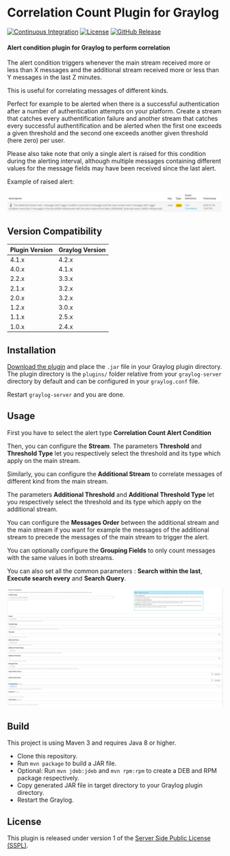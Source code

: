 # Correlation Count Plugin for Graylog

[![Continuous Integration](https://github.com/airbus-cyber/graylog-plugin-correlation-count/actions/workflows/ci.yml/badge.svg)](https://github.com/airbus-cyber/graylog-plugin-correlation-count/actions/workflows/ci.yml)
[![License](https://img.shields.io/badge/license-SSPL-green)](https://www.mongodb.com/licensing/server-side-public-license)
[![GitHub Release](https://img.shields.io/badge/release-v2.2.0-blue.svg)](https://github.com/airbus-cyber/graylog-plugin-correlation-count/releases)

#### Alert condition plugin for Graylog to perform correlation

The alert condition triggers whenever the main stream received more or less than X messages and the additional stream received more or less than Y messages in the last Z minutes.

This is useful for correlating messages of different kinds.

Perfect for example to be alerted when there is a successful authentication after a number of authentication attempts on your platform. Create a stream that catches every authentification failure and another stream that catches every successful authentification and be alerted when the first one exceeds a given threshold and the second one exceeds another given threshold (here zero) per user.

Please also take note that only a single alert is raised for this condition during the alerting interval, although multiple messages containing different values for the message fields may have been received since the last alert.

Example of raised alert:

![](https://raw.githubusercontent.com/airbus-cyber/graylog-plugin-correlation-count/master/images/alert.png)

## Version Compatibility

|  Plugin Version | Graylog Version |
| --------------- | --------------- |
| 4.1.x           | 4.2.x           |
| 4.0.x           | 4.1.x           |
| 2.2.x           | 3.3.x           |
| 2.1.x           | 3.2.x           |
| 2.0.x           | 3.2.x           |
| 1.2.x           | 3.0.x           |
| 1.1.x           | 2.5.x           |
| 1.0.x           | 2.4.x           |


## Installation

[Download the plugin](https://github.com/airbus-cyber/graylog-plugin-correlation-count/releases)
and place the `.jar` file in your Graylog plugin directory. The plugin directory
is the `plugins/` folder relative from your `graylog-server` directory by default
and can be configured in your `graylog.conf` file.

Restart `graylog-server` and you are done.

## Usage

First you have to select the alert type **Correlation Count Alert Condition**

Then, you can configure the **Stream**. The parameters **Threshold** and **Threshold Type** let you respectively select the threshold and its type which apply on the main stream.

Similarly, you can configure the **Additional Stream** to correlate messages of different kind from the main stream.

The parameters **Additional Threshold** and **Additional Threshold Type** let you respectively select the threshold and its type which apply on the additional stream.

You can configure the **Messages Order** between the additional stream and the main stream if you want for example the messages of the additional stream to precede the messages of the main stream to trigger the alert.

You can optionally configure the **Grouping Fields** to only count messages with the same values in both streams.

You can also set all the common parameters : **Search within the last**, **Execute search every** and **Search Query**.

![](https://raw.githubusercontent.com/airbus-cyber/graylog-plugin-correlation-count/master/images/edit_condition.png)

## Build

This project is using Maven 3 and requires Java 8 or higher.

* Clone this repository.
* Run `mvn package` to build a JAR file.
* Optional: Run `mvn jdeb:jdeb` and `mvn rpm:rpm` to create a DEB and RPM package respectively.
* Copy generated JAR file in target directory to your Graylog plugin directory.
* Restart the Graylog.

## License

This plugin is released under version 1 of the [Server Side Public License (SSPL)](LICENSE).
